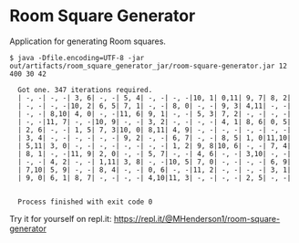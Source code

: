 # Room Square Generator

Application for generating Room squares.

    $ java -Dfile.encoding=UTF-8 -jar out/artifacts/room_square_generator_jar/room-square-generator.jar 12 400 30 42
      
      Got one. 347 iterations required.
      | -, -| -, -| 3, 6| -, -| 5, 4| -, -| -, -|10, 1| 0,11| 9, 7| 8, 2|
      | -, -| -, -|10, 2| 6, 5| 7, 1| -, -| 8, 0| -, -| 9, 3| 4,11| -, -|
      | -, -| 8,10| 4, 0| -, -|11, 6| 9, 1| -, -| 5, 3| 7, 2| -, -| -, -|
      | -, -|11, 7| -, -|10, 9| -, -| 3, 2| -, -| -, -| 4, 1| 8, 6| 0, 5|
      | 2, 6| -, -| 1, 5| 7, 3|10, 0| 8,11| 4, 9| -, -| -, -| -, -| -, -|
      | 3, 4| -, -| -, -| -, -| 9, 2| -, -| 6, 7| -, -| 8, 5| 1, 0|11,10|
      | 5,11| 3, 0| -, -| -, -| -, -| -, -| 1, 2| 9, 8|10, 6| -, -| 7, 4|
      | 8, 1| -, -|11, 9| 2, 0| -, -| 5, 7| -, -| 4, 6| -, -| 3,10| -, -|
      | -, -| 4, 2| -, -| 1,11| 3, 8| -, -|10, 5| 7, 0| -, -| -, -| 6, 9|
      | 7,10| 5, 9| -, -| 8, 4| -, -| 0, 6| -, -|11, 2| -, -| -, -| 3, 1|
      | 9, 0| 6, 1| 8, 7| -, -| -, -| 4,10|11, 3| -, -| -, -| 2, 5| -, -|
      
      
      Process finished with exit code 0


Try it for yourself on repl.it: https://repl.it/@MHenderson1/room-square-generator

